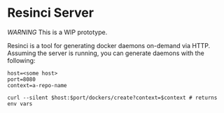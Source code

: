 # Resinci Server

*WARNING* This is a WIP prototype.

Resinci is a tool for generating docker daemons on-demand via HTTP.
Assuming the server is running, you can generate daemons with the following:

```
host=<some host>
port=8080
context=a-repo-name

curl --silent $host:$port/dockers/create?context=$context # returns env vars
```

